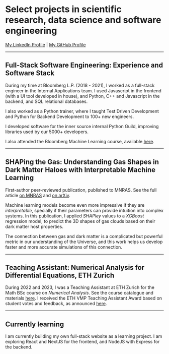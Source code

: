 # Select projects in scientific research, data science and software engineering

[My LinkedIn Profile](https://www.linkedin.com/in/luisfernandomachado/) | [My GitHub Profile](https://github.com/lmachadopolettivalle)

---

## Full-Stack Software Engineering: Experience and Software Stack

During my time at Bloomberg L.P. (2018 - 2021), I worked as a full-stack engineer in the Internal Applications team. I used Javascript in the frontend (with a UI tool developed in house), and Python, C++ and Javascript in the backend, and SQL relational databases.

I also worked as a Python trainer, where I taught Test Driven Development and Python for Backend Development to 100+ new engineers.

I developed software for the inner source internal Python Guild, improving libraries used by our 5000+ developers.

I also attended the Bloomberg Machine Learning course, available [here](https://bloomberg.github.io/foml/#home).

---

## SHAPing the Gas: Understanding Gas Shapes in Dark Matter Haloes with Interpretable Machine Learning

First-author peer-reviewed publication, published to MNRAS. See the full article [on MNRAS](https://academic.oup.com/mnras/article/507/1/1468/6343038) and [on arXiv](https://arxiv.org/abs/2011.12987).

Machine learning models become even more impressive if they are _interpretable_, specially if their parameters can provide intuition into complex systems. In this publication, I applied _SHAPley_ values to a _XGBoost_ regression model, to predict the 3D shapes of gas clouds based on their dark matter host properties.

The connection between gas and dark matter is a complicated but powerful metric in our understanding of the Universe, and this work helps us develop faster and more accurate simulations of this connection.

---

## Teaching Assistant: Numerical Analysis for Differential Equations, ETH Zurich

During 2022 and 2023, I was a Teaching Assistant at ETH Zurich for the Math BSc course on _Numerical Analysis_. See the course catalogue and materials [here](https://people.math.ethz.ch/~grsam/SS23/NAII/index.html). I received the ETH VMP Teaching Assistant Award based on student votes and feedback, as announced [here](https://math.ethz.ch/news-and-events/news/d-math-news/2022/07/ten-teaching-assistants-received-the-vmp-assistant-award.html).

---

## Currently learning

I am currently building my own full-stack website as a learning project. I am exploring React and NextJS for the frontend, and NodeJS with Express for the backend.
